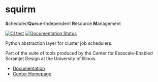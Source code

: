 # squirm

**S**cheduler/**Qu**eue-**I**ndependent **R**esource **M**anagement

[![CI test](https://github.com/majosm/squirm/workflows/CI%20test/badge.svg)](https://github.com/majosm/squirm/actions?query=workflow%3A%22CI+test%22+branch%3Amaster)
[![Documentation Status](https://readthedocs.org/projects/squirm/badge/?version=latest)](https://squirm.readthedocs.io/en/latest/?badge=latest)

Python abstraction layer for cluster job schedulers.

Part of the suite of tools produced by the Center for Exascale-Enabled Scramjet
Design at the University of Illinois.

- [Documentation](https://squirm.readthedocs.io/en/latest/)
- [Center Homepage](https://ceesd.ncsa.illinois.edu)
